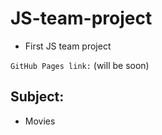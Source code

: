 # JS-team-project
- First JS team project

`GitHub Pages link:` (will be soon)

## Subject:
+ Movies
